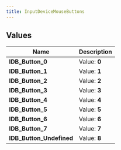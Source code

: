 ```yaml
---
title: InputDeviceMouseButtons
---
```


## Values
| Name | Description |
| ---- | ----------- |
| **IDB_Button_0** | Value: **0** |
| **IDB_Button_1** | Value: **1** |
| **IDB_Button_2** | Value: **2** |
| **IDB_Button_3** | Value: **3** |
| **IDB_Button_4** | Value: **4** |
| **IDB_Button_5** | Value: **5** |
| **IDB_Button_6** | Value: **6** |
| **IDB_Button_7** | Value: **7** |
| **IDB_Button_Undefined** | Value: **8** |


